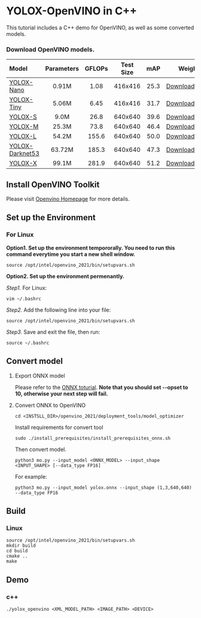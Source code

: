 # YOLOX-OpenVINO in C++

This tutorial includes a C++ demo for OpenVINO, as well as some converted models.

### Download OpenVINO models.

| Model | Parameters | GFLOPs | Test Size | mAP | Weights |
|:------| :----: | :----: | :---: | :---: | :---: |
|  [YOLOX-Nano](../../../exps/nano.py) |  0.91M  | 1.08 | 416x416 | 25.3 | [Download](https://megvii-my.sharepoint.cn/:u:/g/personal/gezheng_megvii_com/EeWY57o5wQZFtXYd1KJw6Z8B4vxZru649XxQHYIFgio3Qw?e=ZS81ce)/[github](https://github.com/Megvii-BaseDetection/storage/releases/download/0.0.1/yolox_nano_openvino.tar.gz) |
|  [YOLOX-Tiny](../../../exps/yolox_tiny.py) | 5.06M     | 6.45 | 416x416 |31.7 | [Download](https://megvii-my.sharepoint.cn/:u:/g/personal/gezheng_megvii_com/ETfvOoCXdVZNinoSpKA_sEYBIQVqfjjF5_M6VvHRnLVcsA?e=STL1pi)/[github](https://github.com/Megvii-BaseDetection/storage/releases/download/0.0.1/yolox_tiny_openvino.tar.gz) |
|  [YOLOX-S](../../../exps/yolox_s.py) | 9.0M | 26.8 | 640x640 |39.6 | [Download](https://megvii-my.sharepoint.cn/:u:/g/personal/gezheng_megvii_com/EXUjf3PQnbBLrxNrXPueqaIBzVZOrYQOnJpLK1Fytj5ssA?e=GK0LOM)/[github](https://github.com/Megvii-BaseDetection/storage/releases/download/0.0.1/yolox_s_openvino.tar.gz) |
|  [YOLOX-M](../../../exps/yolox_m.py) | 25.3M | 73.8 | 640x640 |46.4 | [Download](https://megvii-my.sharepoint.cn/:u:/g/personal/gezheng_megvii_com/EcoT1BPpeRpLvE_4c441zn8BVNCQ2naxDH3rho7WqdlgLQ?e=95VaM9)/[github](https://github.com/Megvii-BaseDetection/storage/releases/download/0.0.1/yolox_m_openvino.tar.gz) |
|  [YOLOX-L](../../../exps/yolox_l.py) | 54.2M | 155.6 | 640x640 |50.0 | [Download](https://megvii-my.sharepoint.cn/:u:/g/personal/gezheng_megvii_com/EZvmn-YLRuVPh0GAP_w3xHMB2VGvrKqQXyK_Cv5yi_DXUg?e=YRh6Eq)/[github](https://github.com/Megvii-BaseDetection/storage/releases/download/0.0.1/yolox_l_openvino.tar.gz) |
|  [YOLOX-Darknet53](../../../exps/yolov3.py) | 63.72M | 185.3 | 640x640 |47.3 | [Download](https://megvii-my.sharepoint.cn/:u:/g/personal/gezheng_megvii_com/EQP8LSroikFHuwX0jFRetmcBOCDWSFmylHxolV7ezUPXGw?e=bEw5iq)/[github](https://github.com/Megvii-BaseDetection/storage/releases/download/0.0.1/yolox_darknet53_openvino.tar.gz) |
|  [YOLOX-X](../../../exps/yolox_x.py) | 99.1M | 281.9 | 640x640 |51.2 | [Download](https://megvii-my.sharepoint.cn/:u:/g/personal/gezheng_megvii_com/EZFPnLqiD-xIlt7rcZYDjQgB4YXE9wnq1qaSXQwJrsKbdg?e=83nwEz)/[github](https://github.com/Megvii-BaseDetection/storage/releases/download/0.0.1/yolox_x_openvino.tar.gz) |

## Install OpenVINO Toolkit

Please visit [Openvino Homepage](https://docs.openvinotoolkit.org/latest/get_started_guides.html) for more details.

## Set up the Environment

### For Linux

**Option1. Set up the environment tempororally. You need to run this command everytime you start a new shell window.**

```shell
source /opt/intel/openvino_2021/bin/setupvars.sh
```

**Option2. Set up the environment permenantly.**

*Step1.* For Linux:
```shell
vim ~/.bashrc 
```

*Step2.* Add the following line into your file:

```shell
source /opt/intel/openvino_2021/bin/setupvars.sh
```

*Step3.* Save and exit the file, then run:

```shell
source ~/.bashrc
```


## Convert model

1. Export ONNX model
   
   Please refer to the [ONNX toturial](../../ONNXRuntime). **Note that you should set --opset to 10, otherwise your next step will fail.**

2. Convert ONNX to OpenVINO 

   ``` shell
   cd <INSTSLL_DIR>/openvino_2021/deployment_tools/model_optimizer
   ```

   Install requirements for convert tool

   ```shell
   sudo ./install_prerequisites/install_prerequisites_onnx.sh
   ```

   Then convert model.
   ```shell
   python3 mo.py --input_model <ONNX_MODEL> --input_shape <INPUT_SHAPE> [--data_type FP16]
   ```
   For example:
   ```shell
   python3 mo.py --input_model yolox.onnx --input_shape (1,3,640,640) --data_type FP16
   ```  

## Build 

### Linux
```shell
source /opt/intel/openvino_2021/bin/setupvars.sh
mkdir build
cd build
cmake ..
make
```

## Demo

### c++

```shell
./yolox_openvino <XML_MODEL_PATH> <IMAGE_PATH> <DEVICE>
```
